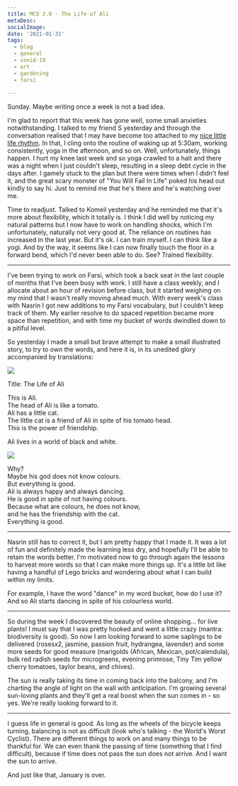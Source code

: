 ```yaml
---
title: MCO 2.0 - The Life of Ali
metaDesc: 
socialImage:  
date: '2021-01-31'
tags:
  - blog
  - general
  - covid-19
  - art
  - gardening
  - farsi
  
--- 
```


Sunday. Maybe writing once a week is not a bad idea. 

I'm glad to report that this week has gone well, some small anxieties notwithstanding. I talked to my friend S yesterday and through the conversation realised that I may have become too attached to my [nice little life rhythm](https://jun-etan.com/posts/2021-01-24-mco2.0-life-rhythms-and-soil-systems/). In that, I cling onto the routine of waking up at 5:30am, working consistently, yoga in the afternoon, and so on. Well, unfortunately, things happen. I hurt my knee last week and so yoga crawled to a halt and there was a night when I just couldn't sleep, resulting in a sleep debt cycle in the days after. I gamely stuck to the plan but there were times when I didn't feel it, and the great scary monster of "You Will Fail In Life" poked his head out kindly to say hi. Just to remind me that he's there and he's watching over me. 

Time to readjust. Talked to Komeil yesterday and he reminded me that it's more about flexibility, which it totally is. I think I did well by noticing my natural patterns but I now have to work on handling shocks, which I'm unfortunately, naturally not very good at. The reliance on routines has increased in the last year. But it's ok. I can train myself. I can think like a yogi. And by the way, it seems like I can now finally touch the floor in a forward bend, which I'd never been able to do. See? Trained flexibility. 

---

I've been trying to work on Farsi, which took a back seat in the last couple of months that I've been busy with work. I still have a class weekly, and I allocate about an hour of revision before class, but it started weighing on my mind that I wasn't really moving ahead much. With every week's class with Nasrin I got new additions to my Farsi vocabulary, but I couldn't keep track of them. My earlier resolve to do spaced repetition became more space than repetition, and with time my bucket of words dwindled down to a pitiful level.  

So yesterday I made a small but brave attempt to make a small illustrated story, to try to own the words, and here it is, in its unedited glory accompanied by translations: 

<img src="/images/zendegiye_ali1.jpg" style="max-width: 600px;">

Title: The Life of Ali

This is Ali.<br>
The head of Ali is like a tomato.<br>
Ali has a little cat.<br>
The little cat is a friend of Ali in spite of his tomato head.<br>
This is the power of friendship.

Ali lives in a world of black and white.

<img src="/images/zendegiye_ali2.jpg" style="max-width: 600px;">

Why?<br>
Maybe his god does not know colours.<br>
But everything is good.<br>
Ali is always happy and always dancing.<br>
He is good in spite of not having colours.<br>
Because what are colours, he does not know,<br>
and he has the friendship with the cat.<br>
Everything is good.

---

Nasrin still has to correct it, but I am pretty happy that I made it. It was a lot of fun and definitely made the learning less dry, and hopefully I'll be able to retain the words better. I'm motivated now to go through again the lessons to harvest more words so that I can make more things up. It's a little bit like having a handful of Lego bricks and wondering about what I can build within my limits. 

For example, I have the word "dance" in my word bucket, how do I use it? And so Ali starts dancing in spite of his colourless world. 

---

So during the week I discovered the beauty of online shopping... for live plants! I must say that I was pretty hooked and went a little crazy (mantra: biodiversity is good). So now I am looking forward to some saplings to be delivered (rosesx2, jasmine, passion fruit, hydrangea, lavender) and some more seeds for good measure (marigolds (African, Mexican, pot/calendula), bulk red radish seeds for microgreens, evening primrose, Tiny Tim yellow cherry tomatoes, taylor beans, and chives). 

The sun is really taking its time in coming back into the balcony, and I'm charting the angle of light on the wall with anticipation. I'm growing several sun-loving plants and they'll get a real boost when the sun comes in - so yes. We're really looking forward to it. 

---

I guess life in general is good. As long as the wheels of the bicycle keeps turning, balancing is not as difficult (look who's talking - the World's Worst Cyclist). There are different things to work on and many things to be thankful for. We can even thank the passing of time (something that I find difficult), because if time does not pass the sun does not arrive. And I want the sun to arrive. 

And just like that, January is over. 